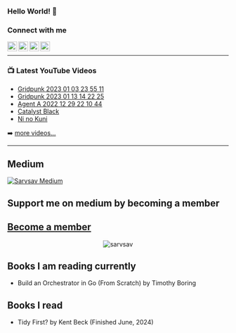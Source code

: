 ### Hello World! 👋

### Connect with me
<a href="https://www.instagram.com/codingtherightway/">
  <img align="left" alt="CodingTheRightWay's Instagram" width="22px" src="https://raw.githubusercontent.com/hussainweb/hussainweb/main/icons/instagram.png" />
</a>
<a href="https://twitter.com/sarvsav">
  <img align="left" alt="Sarvsav | Twitter" width="22px" src="https://img.icons8.com/color/48/000000/twitter.png" />
</a>
<a href="https://www.linkedin.com/in/sarvsav/">
  <img align="left" alt="Sarvsav's LinkedIN" width="22px" src="https://img.icons8.com/color/48/000000/linkedin.png" />
</a>
<a href="https://medium.com/@sarvsav">
  <img align="left" width="22px" src="https://img.icons8.com/stickers/100/medium-logo.png" />
</a>
<br />

---
### 📺 Latest YouTube Videos

<!-- YOUTUBE:START -->
- [Gridpunk 2023 01 03 23 55 11](https://www.youtube.com/watch?v=qfMZ0awzf9M)
- [Gridpunk 2023 01 13 14 22 25](https://www.youtube.com/watch?v=xflm7b2cLv0)
- [Agent A 2022 12 29 22 10 44](https://www.youtube.com/watch?v=4C2ax15pM1g)
- [Catalyst Black](https://www.youtube.com/watch?v=3vZjUQ-0pCY)
- [Ni no Kuni](https://www.youtube.com/watch?v=9R8_CoGzs8U)
<!-- YOUTUBE:END -->

➡️ [more videos...](https://www.youtube.com/c/Cyberbitgame2D)

---
## Medium

[![Sarvsav Medium](https://github-readme-medium.vercel.app/?username=sarvsav&limit=1)](https://medium.com/@sarvsav)

## Support me on medium by becoming a member
[Become a member](https://medium.com/@sarvsav/membership)
---

<p align="center"> 
  <img src="https://github-readme-stats.vercel.app/api?username=sarvsav&show_icons=true&theme=discord_old_blurple" alt="sarvsav" />
</p>

## Books I am reading currently

- Build an Orchestrator in Go (From Scratch) by Timothy Boring

## Books I read

- Tidy First? by Kent Beck (Finished June, 2024)

<!--
**sarvsav/sarvsav** is a ✨ _special_ ✨ repository because its `README.md` (this file) appears on your GitHub profile.

Here are some ideas to get you started:

- 🔭 I’m currently working on ...
- 🌱 I’m currently learning ...
- 👯 I’m looking to collaborate on ...
- 🤔 I’m looking for help with ...
- 💬 Ask me about ...
- 📫 How to reach me: ...
- 😄 Pronouns: ...
- ⚡ Fun fact: ...
-->
